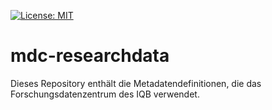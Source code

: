 [![License: MIT](https://img.shields.io/badge/License-MIT-yellow.svg)](LICENSE)

# mdc-researchdata

Dieses Repository enthält die Metadatendefinitionen, die das Forschungsdatenzentrum 
des IQB verwendet.